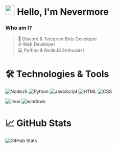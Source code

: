 # <img src="https://media.giphy.com/media/hvRJCLFzcasrR4ia7z/giphy.gif" width="30px"> Hello, I'm Nevermore
  
  ### Who am I?
> :robot: Discord & Telegram Bots Developer  
> :globe_with_meridians: Web Developer  
> :computer: Python & NodeJS Enthusiast

  # 🛠️ Technologies & Tools
  
  ![NodeJS](https://img.shields.io/badge/-NodeJS-090909?style=for-the-badge&logo=node.js&logoColor=339933)
  ![Python](https://img.shields.io/badge/-Python-090909?style=for-the-badge&logo=python&logoColor=3776AB)
  ![JavaScript](https://img.shields.io/badge/-JavaScript-090909?style=for-the-badge&logo=javascript&logoColor=F7DF1E)
  ![HTML](https://img.shields.io/badge/-HTML-090909?style=for-the-badge&logo=html5&logoColor=E34F26)
  ![CSS](https://img.shields.io/badge/-CSS-090909?style=for-the-badge&logo=css3&logoColor=1572B6)
  
  ![linux](https://img.shields.io/badge/-linux-090909?style=for-the-badge&logo=linux&logoColor=FCC624)
  ![windows](https://img.shields.io/badge/-windows-090909?style=for-the-badge&logo=windows&logoColor=0078D6)

  # :chart_with_upwards_trend: GitHub Stats
  ![GitHub Stats](https://github-readme-stats.vercel.app/api?username=Neverm0reDev&show_icons=true&theme=dark&hide_border=true)
</div>
